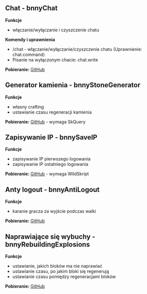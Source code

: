 
## Chat - bnnyChat

**Funkcje**

-   włączanie/wyłączanie i czyszczenie chatu

**Komendy i uprawnienia**

-   /chat - włączanie/wyłączanie/czyszczenie chatu (Uprawnienie: chat.command)
-   Pisanie na wyłączonym chacie: chat.write

**Pobieranie:** [GitHub](bnnyChat.sk)

## Generator kamienia - bnnyStoneGenerator

**Funkcje**

-   własny crafting
-   ustawianie czasu regeneracji kamienia

**Pobieranie:** [GitHub](bnnyStoneGenerator.sk) - wymaga SkQuery

## Zapisywanie IP - bnnySaveIP

**Funkcje**

-   zapisywanie IP pierwszego logowania
-   zapisywanie IP ostatniego logowania

**Pobieranie:** [GitHub](bnnySaveIP.sk) - wymaga WildSkript

## Anty logout - bnnyAntiLogout

**Funkcje**

-   karanie gracza za wyjście podczas walki

**Pobieranie:** [GitHub](bnnyAntiLogout.sk)

## Naprawiające się wybuchy - bnnyRebuildingExplosions

**Funkcje**

-   ustawianie, jakich bloków ma nie naprawiać
-   ustawianie czasu, po jakim bloki się regenerują
-   ustawianie czasu pomiędzy regeneracjami bloków

**Pobieranie:** [GitHub](bnnyRebuildingExplosions.sk)
